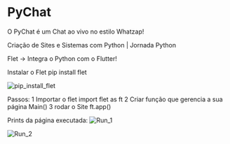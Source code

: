 # PyChat
O PyChat é um Chat ao vivo no estilo Whatzap!

Criação de Sites e Sistemas com Python | Jornada Python

Flet -> Integra o Python com o Flutter!

Instalar o Flet
  pip install flet

  ![pip_install_flet](https://github.com/ClubeMobile/PyChat/assets/13254540/e6699ede-182c-45f5-8d77-348b5ea2679f)


Passos:
1 Importar o flet
	import flet as ft
2 Criar função que gerencia a sua página
	Main()
3 rodar o Site
	ft.app()


 Prints da página executada:
![Run_1](https://github.com/ClubeMobile/PyChat/assets/13254540/ae7562a2-6141-4707-bba6-54144f6c5189)

![Run_2](https://github.com/ClubeMobile/PyChat/assets/13254540/7ab82bed-e667-49f8-8b11-ad37ebaf4309)


 
